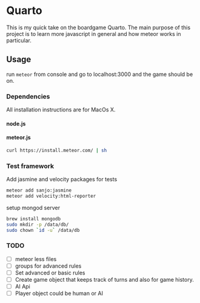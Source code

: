 # Quarto 

This is my quick take on the boardgame Quarto. The main purpose of this project is to learn more javascript in general and how meteor works in particular.


## Usage

run `meteor` from console and go to localhost:3000 and the game should be on.


### Dependencies

All installation instructions are for MacOs X.

#### node.js

#### meteor.js

```bash
curl https://install.meteor.com/ | sh
```

### Test framework


Add jasmine and velocity packages for tests

```bash
meteor add sanjo:jasmine
meteor add velocity:html-reporter
```

setup mongod server

```bash
brew install mongodb
sudo mkdir -p /data/db/
sudo chown `id -u` /data/db
```


### TODO

- [ ] meteor less files
- [ ] groups for advanced rules
- [ ] Set advanced or basic rules
- [ ] Create game object that keeps track of turns and also for game history.
- [ ] AI Api
- [ ] Player object could be human or AI
